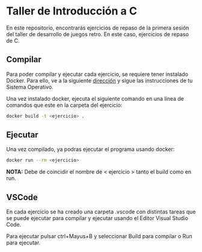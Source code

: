 # Taller de Introducción a C

En este repositorio, encontrarás ejercicios de repaso de la primera sesión del taller de desarrollo de juegos retro. En este caso, ejercicios de repaso de C.

## Compilar

Para poder compilar y ejecutar cada ejercicio, se requiere tener instalado Docker. Para ello, ve a la siguiente [dirección](https://docs.docker.com/engine/install/) y sigue las instrucciones de tu Sistema Operativo.

Una vez instalado docker, ejecuta el siguiente comando en una línea de comandos que este en la carpeta del ejercicio:

```bash
docker build -t <ejercicio> .
```

## Ejecutar

Una vez compilado, ya podras ejecutar el programa usando docker:

```bash
docker run --rm <ejercicio>
```

**NOTA:** Debe de coincidir el nombre de < ejercicio > tanto el build como en run.

## VSCode

En cada ejercicio se ha creado una carpeta .vscode con distintas tareas que se puede ejecutar para compilar y ejecutar usando el Editor Visual Studio Code.

Para ejecutar pulsar ctrl+Mayus+B y seleccionar Build para compilar o Run para ejecutar.